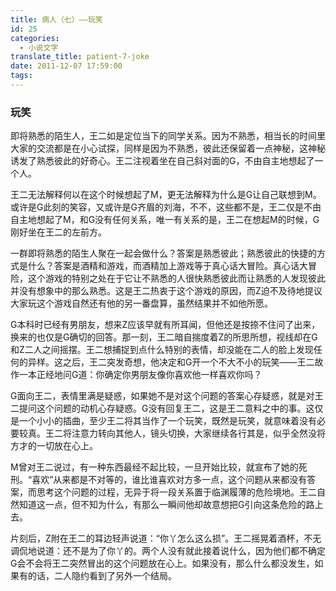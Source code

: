```yaml
---
title: 病人（七）——玩笑
id: 25
categories:
  - 小说文字
translate_title: patient-7-joke
date: 2011-12-07 17:59:00
tags:
---
```


### 玩笑

即将熟悉的陌生人，王二如是定位当下的同学关系。因为不熟悉，相当长的时间里大家的交流都是在小心试探，同样是因为不熟悉，彼此还保留着一点神秘，这神秘诱发了熟悉彼此的好奇心。王二注视着坐在自己斜对面的G，不由自主地想起了一个人。

王二无法解释何以在这个时候想起了M，更无法解释为什么是G让自己联想到M。或许是G此刻的笑容，又或许是G齐眉的刘海，不不，这些都不是，王二仅是不由自主地想起了M，和G没有任何关系，唯一有关系的是，王二在想起M的时候，G刚好坐在王二的左前方。

一群即将熟悉的陌生人聚在一起会做什么？答案是熟悉彼此；熟悉彼此的快捷的方式是什么？答案是酒精和游戏，而酒精加上游戏等于真心话大冒险。真心话大冒险，这个游戏的特别之处在于它让不熟悉的人很快熟悉彼此而让熟悉的人发现彼此并没有想象中的那么熟悉。这是王二热衷于这个游戏的原因，而Z迫不及待地提议大家玩这个游戏自然还有他的另一番盘算，虽然结果并不如他所愿。

G本科时已经有男朋友，想来Z应该早就有所耳闻，但他还是按捺不住问了出来，换来的也仅是G确切的回答。那一刻，王二暗自揣度着Z的所思所想，视线却在G和Z二人之间摇摆。王二想捕捉到点什么特别的表情，却没能在二人的脸上发现任何的异样。这之后，王二突发奇想，他决定和G开一个不大不小的玩笑——王二故作一本正经地问G道：你确定你男朋友像你喜欢他一样喜欢你吗？

G面向王二，表情里满是疑惑，如果她不是对这个问题的答案心存疑惑，就是对王二提问这个问题的动机心存疑惑。G没有回复王二，这是王二意料之中的事。这仅是一个小小的插曲，至少王二将其当作了一个玩笑，既然是玩笑，就意味着没有必要较真。王二将注意力转向其他人，镜头切换，大家继续各行其是，似乎全然没将方才的一切放在心上。

M曾对王二说过，有一种东西最经不起比较，一旦开始比较，就宣布了她的死刑。“喜欢”从来都是不对等的，谁比谁喜欢对方多一点，这个问题从来都没有答案，而思考这个问题的过程，无异于将一段关系置于临渊履薄的危险境地。王二自然知道这一点，但不知为什么，有那么一瞬间他却故意想把G引向这条危险的路上去。

片刻后，Z附在王二的耳边轻声说道：“你丫怎么这么损”。王二摇晃着酒杯，不无调侃地说道：还不是为了你丫的。两个人没有就此接着说什么，因为他们都不确定G会不会将王二突然冒出的这个问题放在心上。如果没有，那么什么都没发生，如果有的话，二人隐约看到了另外一个结局。